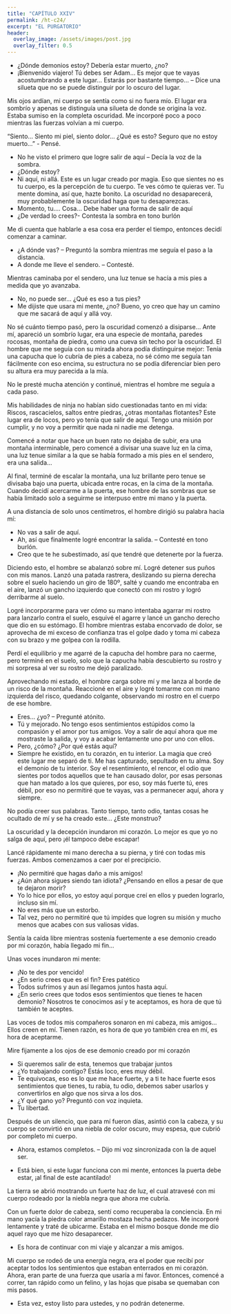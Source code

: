 ```yaml
---
title: "CAPÍTULO XXIV"
permalink: /ht-c24/
excerpt: "EL PURGATORIO"
header:
  overlay_image: /assets/images/post.jpg
  overlay_filter: 0.5
---
```


-	¿Dónde demonios estoy? Debería estar muerto, ¿no?
-	¡Bienvenido viajero! Tú debes ser Adam… Es mejor que te vayas acostumbrando a este lugar… Estarás por bastante tiempo… – Dice una silueta que no se puede distinguir por lo oscuro del lugar.

Mis ojos ardían, mi cuerpo se sentía como si no fuera mío. El lugar era sombrío y apenas se distinguía una silueta de donde se origina la voz. Estaba sumiso en la completa oscuridad. Me incorporé poco a poco mientras las fuerzas volvían a mi cuerpo.

“Siento… Siento mi piel, siento dolor… ¿Qué es esto? Seguro que no estoy muerto...” - Pensé.
-	No he visto el primero que logre salir de aquí – Decía la voz de la sombra.
-	¿Dónde estoy?
-	Ni aquí, ni allá. Este es un lugar creado por magia. Eso que sientes no es tu cuerpo, es la percepción de tu cuerpo. Te ves cómo te quieras ver. Tu mente domina, así que, hazte bonito. La oscuridad no desaparecerá, muy probablemente la oscuridad haga que tu desaparezcas.
-	Momento, tu…. Cosa… Debe haber una forma de salir de aquí
-	¿De verdad lo crees?- Contesta la sombra en tono burlón

Me di cuenta que hablarle a esa cosa era perder el tiempo, entonces decidí comenzar a caminar.

-	¿A dónde vas? – Preguntó la sombra mientras me seguía el paso a la distancia.
-	A donde me lleve el sendero. – Contesté.

Mientras caminaba por el sendero, una luz tenue se hacía a mis pies a medida que yo avanzaba.

-	No, no puede ser… ¿Qué es eso a tus pies?
-	Me dijiste que usara mi mente, ¿no? Bueno, yo creo que hay un camino que me sacará de aquí y allá voy.

No sé cuánto tiempo pasó, pero la oscuridad comenzó a disiparse…
Ante mí, apareció un sombrío lugar, era una especie de montaña, paredes rocosas, montaña de piedra, como una cueva sin techo por la oscuridad. El hombre que me seguía con su mirada ahora podía distinguirse mejor: Tenía una capucha que lo cubría de pies a cabeza, no sé cómo me seguía tan fácilmente con eso encima, su estructura no se podía diferenciar bien pero su altura era muy parecida a la mía.

No le presté mucha atención y continué, mientras el hombre me seguía a cada paso.

Mis habilidades de ninja no habían sido cuestionadas tanto en mi vida: Riscos, rascacielos, saltos entre piedras, ¿otras montañas flotantes? Este lugar era de locos, pero yo tenía que salir de aquí. Tengo una misión por cumplir, y no voy a permitir que nada ni nadie me detenga.

Comencé a notar que hace un buen rato no dejaba de subir, era una montaña interminable, pero comencé a divisar una suave luz en la cima, una luz tenue similar a la que se había formado a mis pies en el sendero, era una salida…

Al final, terminé de escalar la montaña, una luz brillante pero tenue se divisaba bajo una puerta, ubicada entre rocas, en la cima de la montaña. Cuando decidí acercarme a la puerta, ese hombre de las sombras que se había limitado solo a seguirme se interpuso entre mi mano y la puerta.

A una distancia de solo unos centímetros, el hombre dirigió su palabra hacia mí:

-	No vas a salir de aquí.
-	Ah, así que finalmente logré encontrar la salida. – Contesté en tono burlón.
-	Creo que te he subestimado, así que tendré que detenerte por la fuerza.

Diciendo esto, el hombre se abalanzó sobre mí. Logré detener sus puños con mis manos. Lanzó una patada rastrera, deslizando su pierna derecha sobre el suelo haciendo un giro de 180º, salté y cuando me encontraba en el aire, lanzó un gancho izquierdo que conectó con mi rostro y logró derribarme al suelo. 

Logré incorporarme para ver cómo su mano intentaba agarrar mi rostro para lanzarlo contra el suelo, esquivé el agarre y lancé un gancho derecho que dio en su estómago. El hombre mientras estaba encorvado de dolor, se aprovecha de mi exceso de confianza tras el golpe dado y toma mi cabeza con su brazo y me golpea con la rodilla. 

Perdí el equilibrio y me agarré de la capucha del hombre para no caerme, pero terminé en el suelo, solo que la capucha había descubierto su rostro y mi sorpresa al ver su rostro me dejó paralizado.

Aprovechando mi estado, el hombre carga sobre mí y me lanza al borde de un risco de la montaña. Reaccioné en el aire y logré tomarme con mi mano izquierda del risco, quedando colgante, observando mi rostro en el cuerpo de ese hombre.

-	Eres… ¿yo? – Pregunté atónito.
-	Tú y mejorado. No tengo esos sentimientos estúpidos como la compasión y el amor por tus amigos. Voy a salir de aquí ahora que me mostraste la salida, y voy a acabar lentamente uno por uno con ellos.
-	Pero, ¿cómo? ¿Por qué estás aquí?
-	Siempre he existido, en tu corazón, en tu interior. La magia que creó este lugar me separó de ti. Me has capturado, sepultado en tu alma. Soy el demonio de tu interior. Soy el resentimiento, el rencor, el odio que sientes por todos aquellos que te han causado dolor, por esas personas que han matado a los que quieres, por eso, soy más fuerte tú, eres débil, por eso no permitiré que te vayas, vas a permanecer aquí, ahora y siempre.

No podía creer sus palabras. Tanto tiempo, tanto odio, tantas cosas he ocultado de mí y se ha creado este… ¿Este monstruo?

La oscuridad y la decepción inundaron mi corazón. Lo mejor es que yo no salga de aquí, pero ¡él tampoco debe escapar!

Lancé rápidamente mi mano derecha a su pierna, y tiré con todas mis fuerzas. Ambos comenzamos a caer por el precipicio.

-	¡No permitiré que hagas daño a mis amigos! 
-	¿Aún ahora sigues siendo tan idiota? ¿Pensando en ellos a pesar de que te dejaron morir?
-	Yo lo hice por ellos, yo estoy aquí porque creí en ellos y pueden lograrlo, incluso sin mí.
-	No eres más que un estorbo.
-	Tal vez, pero no permitiré que tú impides que logren su misión y mucho menos que acabes con sus valiosas vidas.

Sentía la caída libre mientras sostenía fuertemente a ese demonio creado por mi corazón, había llegado mi fin…

Unas voces inundaron mi mente:

-	¡No te des por vencido!
-	¿En serio crees que es el fin? Eres patético
-	Todos sufrimos y aun así llegamos juntos hasta aquí.
-	¿En serio crees que todos esos sentimientos que tienes te hacen demonio? Nosotros te conocimos así y te aceptamos, es hora de que tú también te aceptes.

Las voces de todos mis compañeros sonaron en mi cabeza, mis amigos… Ellos creen en mí. Tienen razón, es hora de que yo también crea en mí, es hora de aceptarme.

Mire fijamente a los ojos de ese demonio creado por mi corazón

-	Si queremos salir de esta, tenemos que trabajar juntos
-	¿Yo trabajando contigo? Estás loco, eres muy débil.
-	Te equivocas, eso es lo que me hace fuerte, y a ti te hace fuerte esos sentimientos que tienes, tu rabia, tu odio, debemos saber usarlos y convertirlos en algo que nos sirva a los dos.
-	¿Y qué gano yo? Preguntó con voz inquieta.
-	Tu libertad.

Después de un silencio, que para mí fueron días, asintió con la cabeza, y su cuerpo se convirtió en una niebla de color oscuro, muy espesa, que cubrió por completo mi cuerpo.

-	Ahora, estamos completos. – Dijo mi voz sincronizada con la de aquel ser.

-	Está bien, si este lugar funciona con mi mente, entonces la puerta debe estar, ¡al final de este acantilado!

La tierra se abrió mostrando un fuerte haz de luz, el cual atravesé con mi cuerpo rodeado por la niebla negra que ahora me cubría.

Con un fuerte dolor de cabeza, sentí como recuperaba la conciencia. En mi mano yacía la piedra color amarillo mostaza hecha pedazos. Me incorporé lentamente y traté de ubicarme. Estaba en el mismo bosque donde me dio aquel rayo que me hizo desaparecer.

-	Es hora de continuar con mi viaje y alcanzar a mis amigos.

Mi cuerpo se rodeó de una energía negra, era el poder que recibí por aceptar todos los sentimientos que estaban enterrados en mi corazón. Ahora, eran parte de una fuerza que usaría a mi favor. Entonces, comencé a correr, tan rápido como un felino, y las hojas que pisaba se quemaban con mis pasos.

-	Esta vez, estoy listo para ustedes, y no podrán detenerme.
